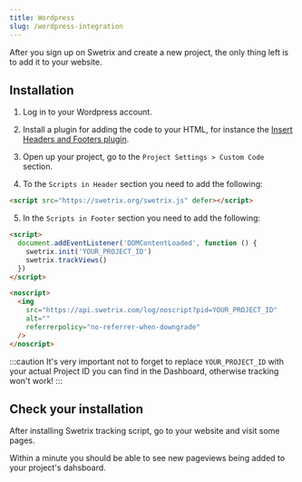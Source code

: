 ```yaml
---
title: Wordpress
slug: /wordpress-integration
---
```


After you sign up on Swetrix and create a new project, the only thing left is to add it to your website.

## Installation

1. Log in to your Wordpress account.
2. Install a plugin for adding the code to your HTML, for instance the [Insert Headers and Footers plugin](https://wordpress.org/plugins/insert-headers-and-footers).
3. Open up your project, go to the `Project Settings > Custom Code` section.

4. To the `Scripts in Header` section you need to add the following:

```html
<script src="https://swetrix.org/swetrix.js" defer></script>
```

5. In the `Scripts in Footer` section you need to add the following:

```html
<script>
  document.addEventListener('DOMContentLoaded', function () {
    swetrix.init('YOUR_PROJECT_ID')
    swetrix.trackViews()
  })
</script>

<noscript>
  <img
    src="https://api.swetrix.com/log/noscript?pid=YOUR_PROJECT_ID"
    alt=""
    referrerpolicy="no-referrer-when-downgrade"
  />
</noscript>
```

:::caution
It's very important not to forget to replace `YOUR_PROJECT_ID` with your actual Project ID you can find in the Dashboard, otherwise tracking won't work!
:::

## Check your installation

After installing Swetrix tracking script, go to your website and visit some pages.

Within a minute you should be able to see new pageviews being added to your project's dahsboard.
